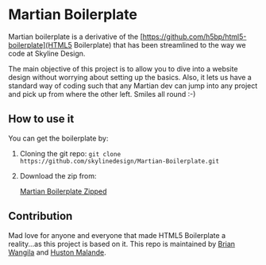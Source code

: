 # Martian Boilerplate

Martian boilerplate is a derivative of the [https://github.com/h5bp/html5-boilerplate](HTML5 Boilerplate) that has been streamlined to the way we code at Skyline Design.

The main objective of this project is to allow you to dive into a website design without worrying about setting up the basics. Also, it lets us have a standard way of coding such that any Martian dev can jump into any project and pick up from where the other left. Smiles all round :-)


## How to use it

You can get the boilerplate by:

1. Cloning the git repo:
   `git clone https://github.com/skylinedesign/Martian-Boilerplate.git`

2. Download the zip from:

   [Martian Boilerplate Zipped](https://github.com/skylinedesign/Martian-Boilerplate/archive/master.zip)


## Contribution

Mad love for anyone and everyone that made HTML5 Boilerplate a reality...as this project is based on it.
This repo is maintained by [Brian Wangila](mailto:wangila@skylinedesign.co.ke) and [Huston Malande](mailto:huston@skylinedesign.co.ke).